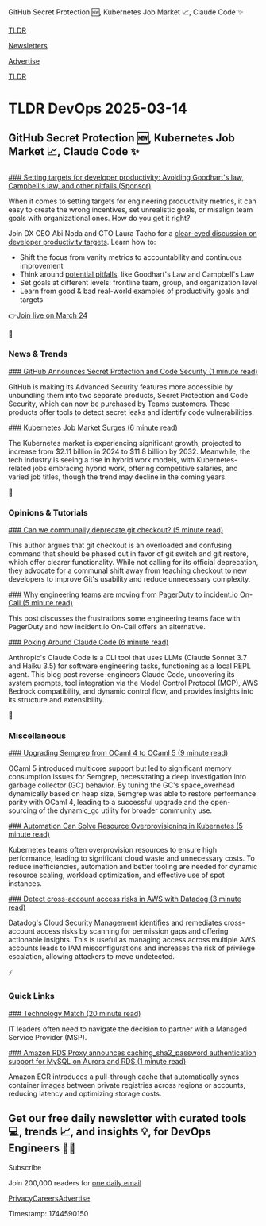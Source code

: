 GitHub Secret Protection 🆕, Kubernetes Job Market 📈, Claude Code ✨

[TLDR](/)

[Newsletters](/newsletters)

[Advertise](https://advertise.tldr.tech/)

[TLDR](/)

# TLDR DevOps 2025-03-14

## GitHub Secret Protection 🆕, Kubernetes Job Market 📈, Claude Code ✨

### 

[### Setting targets for developer productivity: Avoiding Goodhart's law, Campbell's law, and other pitfalls (Sponsor)](https://getdx.com/webinar/setting-better-developer-productivity-targets/?utm_source=tldr)

When it comes to setting targets for engineering productivity metrics, it can easy to create the wrong incentives, set unrealistic goals, or misalign team goals with organizational ones. How do you get it right?

Join DX CEO Abi Noda and CTO Laura Tacho for a [clear-eyed discussion on developer productivity targets](https://getdx.com/webinar/setting-better-developer-productivity-targets/?utm_source=tldr). Learn how to:

* Shift the focus from vanity metrics to accountability and continuous improvement
* Think around [potential pitfalls](https://getdx.com/webinar/setting-better-developer-productivity-targets/?utm_source=tldr), like Goodhart's Law and Campbell's Law
* Set goals at different levels: frontline team, group, and organization level
* Learn from good & bad real-world examples of productivity goals and targets

👉[Join live on March 24](https://getdx.com/webinar/setting-better-developer-productivity-targets/?utm_source=tldr)

📱

### News & Trends

[### GitHub Announces Secret Protection and Code Security (1 minute read)](https://www.devopsdigest.com/github-announces-secret-protection-and-code-security?utm_source=tldrdevops)

GitHub is making its Advanced Security features more accessible by unbundling them into two separate products, Secret Protection and Code Security, which can now be purchased by Teams customers. These products offer tools to detect secret leaks and identify code vulnerabilities.

[### Kubernetes Job Market Surges (6 minute read)](https://thenewstack.io/kubernetes-job-market-surges-hybrid-roles-take-the-lead-with-160k-average-salary/?utm_source=tldrdevops)

The Kubernetes market is experiencing significant growth, projected to increase from $2.11 billion in 2024 to $11.8 billion by 2032. Meanwhile, the tech industry is seeing a rise in hybrid work models, with Kubernetes-related jobs embracing hybrid work, offering competitive salaries, and varied job titles, though the trend may decline in the coming years.

🚀

### Opinions & Tutorials

[### Can we communally deprecate git checkout? (5 minute read)](https://mirawelner.com/posts/checkout.html?utm_source=tldrdevops)

This author argues that git checkout is an overloaded and confusing command that should be phased out in favor of git switch and git restore, which offer clearer functionality. While not calling for its official deprecation, they advocate for a communal shift away from teaching checkout to new developers to improve Git's usability and reduce unnecessary complexity.

[### Why engineering teams are moving from PagerDuty to incident.io On-Call (5 minute read)](https://incident.io/blog/why-engineering-teams-are-moving-from-pager-duty-to-incident-io-on-call?utm_source=tldrdevops)

This post discusses the frustrations some engineering teams face with PagerDuty and how incident.io On-Call offers an alternative.

[### Poking Around Claude Code (6 minute read)](https://leehanchung.github.io/blogs/2025/03/07/claude-code/?utm_source=tldrdevops)

Anthropic's Claude Code is a CLI tool that uses LLMs (Claude Sonnet 3.7 and Haiku 3.5) for software engineering tasks, functioning as a local REPL agent. This blog post reverse-engineers Claude Code, uncovering its system prompts, tool integration via the Model Control Protocol (MCP), AWS Bedrock compatibility, and dynamic control flow, and provides insights into its structure and extensibility.

🎁

### Miscellaneous

[### Upgrading Semgrep from OCaml 4 to OCaml 5 (9 minute read)](https://semgrep.dev/blog/2025/upgrading-semgrep-from-ocaml-4-to-ocaml-5/?utm_source=tldrdevops)

OCaml 5 introduced multicore support but led to significant memory consumption issues for Semgrep, necessitating a deep investigation into garbage collector (GC) behavior. By tuning the GC's space\_overhead dynamically based on heap size, Semgrep was able to restore performance parity with OCaml 4, leading to a successful upgrade and the open-sourcing of the dynamic\_gc utility for broader community use.

[### Automation Can Solve Resource Overprovisioning in Kubernetes (5 minute read)](https://thenewstack.io/automation-can-solve-resource-overprovisioning-in-kubernetes/?utm_source=tldrdevops)

Kubernetes teams often overprovision resources to ensure high performance, leading to significant cloud waste and unnecessary costs. To reduce inefficiencies, automation and better tooling are needed for dynamic resource scaling, workload optimization, and effective use of spot instances.

[### Detect cross-account access risks in AWS with Datadog (3 minute read)](https://www.datadoghq.com/blog/detect-cross-account-risks-aws/?utm_source=tldrdevops)

Datadog's Cloud Security Management identifies and remediates cross-account access risks by scanning for permission gaps and offering actionable insights. This is useful as managing access across multiple AWS accounts leads to IAM misconfigurations and increases the risk of privilege escalation, allowing attackers to move undetected.

⚡️

### Quick Links

[### Technology Match (20 minute read)](https://www.technologymatch.com/blog/it-customer/everything-you-need-to-know-about-hiring-a-managed-service-provider-msp?utm_source=tldrdevops)

IT leaders often need to navigate the decision to partner with a Managed Service Provider (MSP).

[### Amazon RDS Proxy announces caching\_sha2\_password authentication support for MySQL on Aurora and RDS (1 minute read)](https://aws.amazon.com/about-aws/whats-new/2025/03/amazon-rds-mysql-extended-support-minor-5-7-44-rds-20250213/?utm_source=tldrdevops)

Amazon ECR introduces a pull-through cache that automatically syncs container images between private registries across regions or accounts, reducing latency and optimizing storage costs.

## Get our free daily newsletter with curated tools 💻, trends 📈, and insights 💡, for DevOps Engineers 👨‍💻

Subscribe

Join 200,000 readers for [one daily email](/api/latest/devops)

[Privacy](/privacy)[Careers](https://jobs.ashbyhq.com/tldr.tech)[Advertise](/devops/advertise)

Timestamp: 1744590150